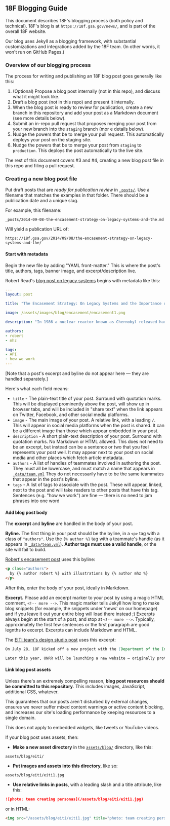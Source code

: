 ## 18F Blogging Guide

This document describes 18F's blogging process (both policy and technical). 18F's blog is at `https://18f.gsa.gov/news/`, and is part of the overall 18F website.

Our blog uses Jekyll as a blogging framework, with substantial customizations and integrations added by the 18F team. (In other words, it won't run on GitHub Pages.)

### Overview of our blogging process

The process for writing and publishing an 18F blog post goes generally like this:

1. (Optional) Propose a blog post internally (not in this repo), and discuss what it might look like.
2. Draft a blog post (not in this repo) and present it internally.
3. When the blog post is ready to review for publication, create a new branch in this repository and add your post as a Markdown document (see more details below).
4. Submit an in-repo pull request that proposes merging your post from your new branch into the `staging` branch (mor e details below).
5. Nudge the powers that be to merge your pull request. This automatically deploys your post on the staging site.
6. Nudge the powers that be to merge your post from `staging` to `production`. This deploys the post automatically to the live site.

The rest of this document covers #3 and #4, creating a new blog post file in this repo and filing a pull request.

### Creating a new blog post file

Put draft posts that are _ready for publication review_ in [`_posts/`](_posts). Use a filename that matches the examples in that folder. There should be a publication date and a unique slug.

For example, this filename:

```
_posts/2014-09-08-the-encasement-strategy-on-legacy-systems-and-the.md
```

Will yield a publication URL of:

```
https://18f.gsa.gov/2014/09/08/the-encasement-strategy-on-legacy-systems-and-the/
```

#### Start with metadata

Begin the new file by adding "YAML front-matter." This is where the post's title, authors, tags, banner image, and excerpt/description live.

Robert Read's [blog post on legacy systems](_posts/2014-09-08-the-encasement-strategy-on-legacy-systems-and-the.html) begins with metadata like this:

```yaml
---
layout: post

title: "The Encasement Strategy: On Legacy Systems and the Importance of APIs"

image: /assets/images/blog/encasement/encasement1.png

description: "In 1986 a nuclear reactor known as Chernobyl released harmful radioactivity which spread over much of the western USSR and Europe. The core of this reactor remains a glowing, ineradicable mass of deadly radioactive lava in the middle of a large Exclusion Zone unfit for human habitation."

authors:
- robert
- mhz

tags:
- API
- how we work
---
```

[Note that a post's excerpt and byline do not appear here &mdash; they are handled separately.]

Here's what each field means:

* `title` - The plain-text title of your post. Surround with quotation marks. This will be displayed prominently above the post, will show up in browser tabs, and will be included in "share text" when the link appears on Twitter, Facebook, and other social media platforms.
* `image` - The main image of your post. A relative link, with a leading `/`. This will appear in social media platforms when the post is shared. It can be a different image than those which appear embedded in your post.
* `description` - A short plain-text description of your post. Surround with quotation marks. No Markdown or HTML allowed. This does not need to be an excerpt, but instead can be a sentence or two that you feel represents your post well. It may appear next to your post on social media and other places which fetch article metadata.
* `authors` - A list of handles of teammates involved in authoring the post. They must all be lowercase, and must match a name that appears in [`_data/team.yml`](_data/team.yml) They do not necessarily have to be the same teammates that appear in the post's byline.
* `tags` - A list of tags to associate with the post. These will appear, linked, next to the post and will take readers to other posts that have this tag. Sentences (e.g. "how we work") are fine &mdash; there is no need to jam phrases into one word

#### Add blog post body

The **excerpt** and **byline** are handled in the body of your post.

**Byline.** The first thing in your post should be the byline, in a `<p>` tag with a class of `"authors"`. Use the `{% author %}` tag with a teammate's handle (as it appears in [`_data/team.yml`](_data/team.yml)). **Author tags must use a valid handle**, or the site will fail to build.

[Robert's encasement post](_posts/2014-09-08-the-encasement-strategy-on-legacy-systems-and-the.html) uses this byline:

```html
<p class="authors">
  by {% author robert %} with illustrations by {% author mhz %}
</p>
```

After this, enter the body of your post, ideally in Markdown.

**Excerpt.** Please add an excerpt marker to your post by using a magic HTML comment, `<!-- more -->`. This magic marker tells Jekyll how long to make blog snippets (for example, the snippets under 'news' on our homepage) and if you leave it out your entire blog will load there instead ;) Excerpts always begin at the start of a post, and stop at `<!-- more -->`. Typically, approximately the first few sentences or the first paragraph are good legnths to excerpt. Excerpts can include Markdown and HTML.

The [EITI team's design studio post](_posts/2014-09-25-design-studio-onrr.md) uses this excerpt:

```markdown
On July 28, 18F kicked off a new project with the [Department of the Interior’s Office of Natural Resources Revenue](http://www.onrr.gov/) (ONRR).

Later this year, ONRR will be launching a new website — originally prototyped by Round 2 [Presidential Innovation Fellow](http://www.whitehouse.gov/innovationfellows/meet-the-fellows) Michelle Hertzfeld — to facilitate national and international conversation around U.S. extractive industries revenue. It will serve as a valuable resource for data and information about U.S. extractive industries on Federal land, and will also provide interactive visualizations that can be readily understood and accessed by the public for reuse through other media and applications.<!-- more -->
```

#### Link blog post assets

Unless there's an extremely compelling reason, **blog post resources should be committed to this repository**. This includes images, JavaScript, additional CSS, whatever.

This guarantees that our posts aren't disturbed by external changes, ensures we never suffer mixed content warnings or active content blocking, and increases our site's loading performance by keeping resources to a single domain.

This does not apply to embedded widgets, like tweets or YouTube videos.

If your blog post uses assets, then:

* **Make a new asset directory** in the [`assets/blog/`](assets/blog) directory, like this:

```
assets/blog/eiti/
```

* **Put images and assets into this directory**, like so:

```
assets/blog/eiti/eiti1.jpg
```

* **Use relative links in posts**, with a leading slash and a title attribute, like this:

```markdown
![photo: team creating personas](/assets/blog/eiti/eiti1.jpg)
```

or in HTML:

```html
<img src="/assets/blog/eiti/eiti1.jpg" title="photo: team creating personas" />
```
